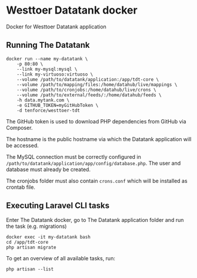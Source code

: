 # Westtoer Datatank docker
Docker for Westtoer Datatank application

## Running The Datatank
    docker run --name my-datatank \
        -p 80:80 \
        --link my-mysql:mysql \
        --link my-virtuoso:virtuoso \
        --volume /path/to/datatank/application:/app/tdt-core \
        --volume /path/to/mapping/files:/home/datahub/live/mappings \
        --volume /path/to/cronjobs:/home/datahub/live/crons \
        --volume /path/to/external/feeds/:/home/datahub/feeds \
        -h data.mytank.com \
        -e GITHUB_TOKEN=myGitHubToken \
        -d tenforce/westtoer-tdt

The GitHub token is used to download PHP dependencies from GitHub via Composer.

The hostname is the public hostname via which the Datatank application will be accessed.

The MySQL connection must be correctly configured in `/path/to/datatank/application/app/config/database.php`. The user and database must already be created.

The cronjobs folder must also contain `crons.conf` which will be installed as crontab file.

## Executing Laravel CLI tasks
Enter The Datatank docker, go to The Datatank application folder and run the task (e.g. migrations)

    docker exec -it my-datatank bash
    cd /app/tdt-core
    php artisan migrate

To get an overview of all available tasks, run:

    php artisan --list
    